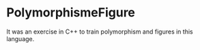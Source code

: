 # PolymorphismeFigure

It was an exercise in C++ to train polymorphism and figures in this language.
